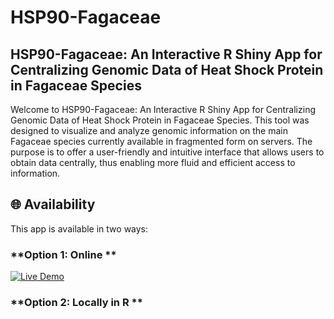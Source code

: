 # HSP90-Fagaceae
## HSP90-Fagaceae: An Interactive R Shiny App for Centralizing Genomic Data of Heat Shock Protein in Fagaceae Species

Welcome to HSP90-Fagaceae: An Interactive R Shiny App for Centralizing Genomic Data of Heat Shock Protein in Fagaceae Species. This tool was designed to visualize and analyze genomic information on the main Fagaceae species currently available in fragmented form on servers. The purpose is to offer a user-friendly and intuitive interface that allows users to obtain data centrally, thus enabling more fluid and efficient access to information. 

## 🌐 Availability
This app is available in two ways:
### **Option 1: Online **
[![Live Demo](https://img.shields.io/badge/HSP90_Fagaceae-Available-green)](URL)  

### **Option 2: Locally in R ** 
